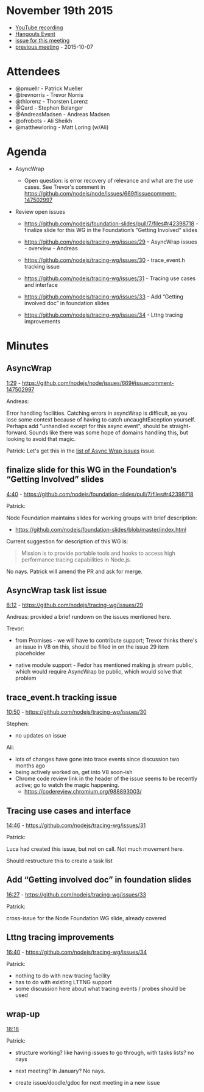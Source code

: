November 19th 2015
================================================================================

* [YouTube recording](https://www.youtube.com/watch?v=vxY_OLHF66A)
* [Hangouts Event](https://plus.google.com/events/cso6u3m03mcqr0nan52d4epbcfc)
* [issue for this meeting](https://github.com/nodejs/tracing-wg/issues/32)
* [previous meeting](https://github.com/nodejs/tracing-wg/blob/master/wg-meetings/2015-10-07.md) - 2015-10-07


Attendees
================================================================================

* @pmuellr - Patrick Mueller
* @trevnorris - Trevor Norris
* @thlorenz - Thorsten Lorenz
* @Qard - Stephen Belanger
* @AndreasMadsen - Andreas Madsen
* @ofrobots - Ali Sheikh
* @matthewloring - Matt Loring (w/Ali)


Agenda
================================================================================

* AsyncWrap

  * Open question: is error recovery of relevance and what are the use cases.
    See Trevor's comment in https://github.com/nodejs/node/issues/669#issuecomment-147502997

* Review open issues

  * https://github.com/nodejs/foundation-slides/pull/7/files#r42398718 -
    finalize slide for this WG in the Foundation’s “Getting Involved” slides

  * https://github.com/nodejs/tracing-wg/issues/29 -
    AsyncWrap issues - overview - Andreas

  * https://github.com/nodejs/tracing-wg/issues/30 -
    trace_event.h tracking issue

  * https://github.com/nodejs/tracing-wg/issues/31 -
    Tracing use cases and interface

  * https://github.com/nodejs/tracing-wg/issues/33 -
    Add “Getting involved doc” in foundation slides

  * https://github.com/nodejs/tracing-wg/issues/34 -
    Lttng tracing improvements


Minutes
================================================================================


AsyncWrap
--------------------------------------------------------------------------------

[1:29](https://youtu.be/vxY_OLHF66A?t=89) -
https://github.com/nodejs/node/issues/669#issuecomment-147502997

Andreas:

Error handling facilities.  Catching errors in asyncWrap is difficult, as you
lose some context because of having to catch uncaughtException yourself.
Perhaps add "unhandled except for this async event", should be straight-forward.
Sounds like there was some hope of domains handling this, but looking to avoid
that magic.

Patrick: Let's get this in the
[list of Async Wrap issues](https://github.com/nodejs/tracing-wg/issues/29)
issue.


finalize slide for this WG in the Foundation’s “Getting Involved” slides
--------------------------------------------------------------------------------

[4:40](https://youtu.be/vxY_OLHF66A?t=280) -
https://github.com/nodejs/foundation-slides/pull/7/files#r42398718

Patrick:

Node Foundation maintains slides for working groups with brief description:

* https://github.com/nodejs/foundation-slides/blob/master/index.html

Current suggestion for description of this WG is:

> Mission is to provide portable tools and hooks to access high performance
> tracing capabilities in Node.js.

No nays.  Patrick will amend the PR and ask for merge.


AsyncWrap task list issue
--------------------------------------------------------------------------------

[6:12](https://youtu.be/vxY_OLHF66A?t=372) -
https://github.com/nodejs/tracing-wg/issues/29

Andreas: provided a brief rundown on the issues mentioned here.

Trevor:

* from Promises - we will have to contribute support; Trevor thinks there's an
  issue in V8 on this, should be filled in on the issue 29 item placeholder

* native module support - Fedor has mentioned making js stream public, which
  would require AsyncWrap be public, which would solve that problem


trace_event.h tracking issue
--------------------------------------------------------------------------------

[10:50](https://youtu.be/vxY_OLHF66A?t=650) -
https://github.com/nodejs/tracing-wg/issues/30

Stephen:

* no updates on issue

Ali:

* lots of changes have gone into trace events since discussion two months ago
* being actively worked on, get into V8 soon-ish
* Chrome code review link in the header of the issue seems to be recently active;
go to watch the magic happening.
  * https://codereview.chromium.org/988893003/


Tracing use cases and interface
--------------------------------------------------------------------------------

[14:46](https://youtu.be/vxY_OLHF66A?t=886) -
https://github.com/nodejs/tracing-wg/issues/31

Patrick:

Luca had created this issue, but not on call.  Not much movement here.

Should restructure this to create a task list


Add “Getting involved doc” in foundation slides
--------------------------------------------------------------------------------

[16:27](https://youtu.be/vxY_OLHF66A?t=987) -
https://github.com/nodejs/tracing-wg/issues/33

Patrick:

cross-issue for the Node Foundation WG slide, already covered


Lttng tracing improvements
--------------------------------------------------------------------------------

[16:40](https://youtu.be/vxY_OLHF66A?t=1000) -
https://github.com/nodejs/tracing-wg/issues/34

Patrick:

* nothing to do with new tracing facility
* has to do with existing LTTNG support
* some discussion here about what tracing events / probes should be used


wrap-up
--------------------------------------------------------------------------------

[18:18](https://youtu.be/vxY_OLHF66A?t=1098)

Patrick:

* structure working?  like having issues to go through, with tasks lists?  no
  nays

* next meeting? In January?  No nays.

* create issue/doodle/gdoc for next meeting in a new issue
